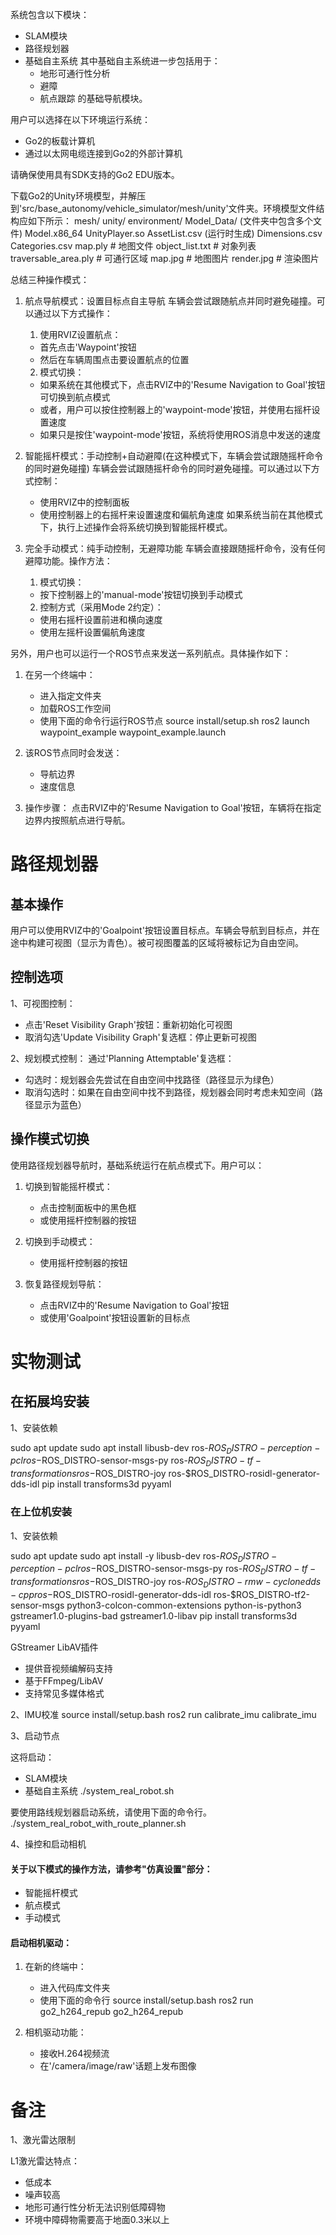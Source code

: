 系统包含以下模块：
- SLAM模块
- 路径规划器
- 基础自主系统
  其中基础自主系统进一步包括用于：
  - 地形可通行性分析
  - 避障
  - 航点跟踪
的基础导航模块。


用户可以选择在以下环境运行系统：
- Go2的板载计算机
- 通过以太网电缆连接到Go2的外部计算机

请确保使用具有SDK支持的Go2 EDU版本。



下载Go2的Unity环境模型，并解压到'src/base_autonomy/vehicle_simulator/mesh/unity'文件夹。环境模型文件结构应如下所示：
mesh/
    unity/
        environment/
            Model_Data/ (文件夹中包含多个文件)
            Model.x86_64
            UnityPlayer.so
            AssetList.csv (运行时生成)
            Dimensions.csv
            Categories.csv
        map.ply                # 地图文件
        object_list.txt        # 对象列表
        traversable_area.ply   # 可通行区域
        map.jpg               # 地图图片
        render.jpg            # 渲染图片



总结三种操作模式：
1. 航点导航模式：设置目标点自主导航
    车辆会尝试跟随航点并同时避免碰撞。可以通过以下方式操作：
    1. 使用RVIZ设置航点：
    - 首先点击'Waypoint'按钮
    - 然后在车辆周围点击要设置航点的位置

    2. 模式切换：
    - 如果系统在其他模式下，点击RVIZ中的'Resume Navigation to Goal'按钮可切换到航点模式
    - 或者，用户可以按住控制器上的'waypoint-mode'按钮，并使用右摇杆设置速度
    - 如果只是按住'waypoint-mode'按钮，系统将使用ROS消息中发送的速度


2. 智能摇杆模式：手动控制+自动避障(在这种模式下，车辆会尝试跟随摇杆命令的同时避免碰撞)
    车辆会尝试跟随摇杆命令的同时避免碰撞。可以通过以下方式控制：
    - 使用RVIZ中的控制面板
    - 使用控制器上的右摇杆来设置速度和偏航角速度
    如果系统当前在其他模式下，执行上述操作会将系统切换到智能摇杆模式。

3. 完全手动模式：纯手动控制，无避障功能
车辆会直接跟随摇杆命令，没有任何避障功能。操作方法：

    1. 模式切换：
    - 按下控制器上的'manual-mode'按钮切换到手动模式

    2. 控制方式（采用Mode 2约定）：
    - 使用右摇杆设置前进和横向速度
    - 使用左摇杆设置偏航角速度



另外，用户也可以运行一个ROS节点来发送一系列航点。具体操作如下：

1. 在另一个终端中：
   - 进入指定文件夹
   - 加载ROS工作空间
   - 使用下面的命令行运行ROS节点
source install/setup.sh
ros2 launch waypoint_example waypoint_example.launch

2. 该ROS节点同时会发送：
   - 导航边界
   - 速度信息

3. 操作步骤：
   点击RVIZ中的'Resume Navigation to Goal'按钮，车辆将在指定边界内按照航点进行导航。


# 路径规划器
## 基本操作
用户可以使用RVIZ中的'Goalpoint'按钮设置目标点。车辆会导航到目标点，并在途中构建可视图（显示为青色）。被可视图覆盖的区域将被标记为自由空间。

## 控制选项
1、可视图控制：
- 点击'Reset Visibility Graph'按钮：重新初始化可视图
- 取消勾选'Update Visibility Graph'复选框：停止更新可视图

2、规划模式控制：
通过'Planning Attemptable'复选框：
- 勾选时：规划器会先尝试在自由空间中找路径（路径显示为绿色）
- 取消勾选时：如果在自由空间中找不到路径，规划器会同时考虑未知空间（路径显示为蓝色）

## 操作模式切换
使用路径规划器导航时，基础系统运行在航点模式下。用户可以：

1. 切换到智能摇杆模式：
   - 点击控制面板中的黑色框
   - 或使用摇杆控制器的按钮

2. 切换到手动模式：
   - 使用摇杆控制器的按钮

3. 恢复路径规划导航：
   - 点击RVIZ中的'Resume Navigation to Goal'按钮
   - 或使用'Goalpoint'按钮设置新的目标点





# 实物测试
## 在拓展坞安装
1、安装依赖

sudo apt update
sudo apt install libusb-dev ros-$ROS_DISTRO-perception-pcl ros-$ROS_DISTRO-sensor-msgs-py ros-$ROS_DISTRO-tf-transformations ros-$ROS_DISTRO-joy ros-$ROS_DISTRO-rosidl-generator-dds-idl
pip install transforms3d pyyaml


### 在上位机安装
1、安装依赖

sudo apt update
sudo apt install -y libusb-dev ros-$ROS_DISTRO-perception-pcl ros-$ROS_DISTRO-sensor-msgs-py ros-$ROS_DISTRO-tf-transformations ros-$ROS_DISTRO-joy ros-$ROS_DISTRO-rmw-cyclonedds-cpp ros-$ROS_DISTRO-rosidl-generator-dds-idl ros-$ROS_DISTRO-tf2-sensor-msgs python3-colcon-common-extensions python-is-python3 gstreamer1.0-plugins-bad gstreamer1.0-libav
pip install transforms3d pyyaml

GStreamer LibAV插件
- 提供音视频编解码支持
- 基于FFmpeg/LibAV
- 支持常见多媒体格式

2、IMU校准
source install/setup.bash
ros2 run calibrate_imu calibrate_imu

3、启动节点

这将启动：
- SLAM模块
- 基础自主系统
./system_real_robot.sh

要使用路线规划器启动系统，请使用下面的命令行。
./system_real_robot_with_route_planner.sh


4、操控和启动相机

#### 关于以下模式的操作方法，请参考"仿真设置"部分：
- 智能摇杆模式
- 航点模式
- 手动模式

#### 启动相机驱动：
1. 在新的终端中：
   - 进入代码库文件夹
   - 使用下面的命令行
source install/setup.bash
ros2 run go2_h264_repub go2_h264_repub

2. 相机驱动功能：
   - 接收H.264视频流
   - 在'/camera/image/raw'话题上发布图像


# 备注
1、激光雷达限制

L1激光雷达特点：
- 低成本
- 噪声较高
- 地形可通行性分析无法识别低障碍物
- 环境中障碍物需要高于地面0.3米以上





